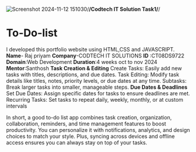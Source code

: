 ![Screenshot 2024-11-12 151030](https://github.com/user-attachments/assets/7c9542fb-49db-4586-add6-5ce9a98cad7c)/**/Codtech IT Solution Task1/**/
# To-Do-list
I developed this portfolio website using HTML,CSS and JAVASCRIPT. 
**Name**- Raj priyam
**Company**-CODTECH IT SOLUTIONS
**ID** :CT08DS9722
**Domain**:Web Development
**Duration**:4 weeks oct to nov 2024
**Mentor**:Santhosh
 **Task Creation & Editing**
Create Tasks: Easily add new tasks with titles, descriptions, and due dates.
Task Editing: Modify task details like titles, notes, priority levels, or due dates at any time.
Subtasks: Break larger tasks into smaller, manageable steps.
**Due Dates & Deadlines**
Set Due Dates: Assign specific dates for tasks to ensure deadlines are met.
Recurring Tasks: Set tasks to repeat daily, weekly, monthly, or at custom intervals

In short, a good to-do list app combines task creation, organization, collaboration, reminders, and time management features to boost productivity. You can personalize it with notifications, analytics, and design choices to match your style. Plus, syncing across devices and offline access ensures you can always stay on top of your tasks.



